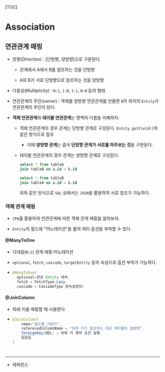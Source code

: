 [TOC]

# Association

## 연관관계 매핑

- 방향(Direction) : [단방향, 양방향]으로 구분된다. 
  
  - 관계에서 A에서 B를 참조하는 것을 단방향
  
  - A와 B가 서로 단방향으로 참조하는 것을 양방향

- 다중성(Multiplicity) : `N:1`, `1:N`, `1:1`, `N:N` 등의 형태

- 연관관계의 주인(owner) : 객체를 양방향 연관관계를 만들면 `N`의 위치의 `Entity`가 연관관계의 주인이 된다.

- **객체 연관관계**와 **테이블 연관관계**는 명백히 다름을 이해하자.
  
  - 객체 연관관계의 경우 관계는 단방향 관계로 구성된다. `Entity.getField()`와 같은 방식으로 참조
    
    - 이때 **양방향 관계**는 결국 **단방향 관계가 서로를 마주보는 것**을 구현된다.
  
  - 테이블 연관관계의 경우 관계는 양방향 관계로 구성된다. 
    
    ```sql
    select * from tableA
    join tableB on a.id = b.id
    
    select * from tableB
    join tableA on a.id = b.id
    ```
    
    위와 같은 방식으로 `SQL` 상에서는 `JOIN`을 활용하여 서로 참조가 가능하다.

### 객체 관계 매핑

- `JPA`를 활용하여 연관관계에 따른 객체 관계 매핑을 알아보자.

- `Entity`의 필드에 "어노테이션"을 붙여 여러 옵션을 부여할 수 있다.

#### @ManyToOne

- 다대일(`N:1`) 관계 매핑 어노테이션

- `optional`, `fetch`, `cascade`, `targetEntity` 등의 속성으로 옵션 부여가 가능하다.

- ```java
  @ManyToOne(
    optional=연관 Entity 여부,
    fetch = FetchType.Lazy,
    cascade = CascadeType.영속성정의) 
  ```

#### @JoinColumn

- 외래 키를 매핑할 때 사용한다.
- ```java
  @JoinColumn(
      name="필드명_기본키",
      referecedColumnName = "외래 키가 참조하는 대상 테이블의 컬럼명",
      foreignKey(DDL) = 외래 키 제약 조건 실행,
      등등등
  )
  ```

# 

---

- 레퍼런스

> 
